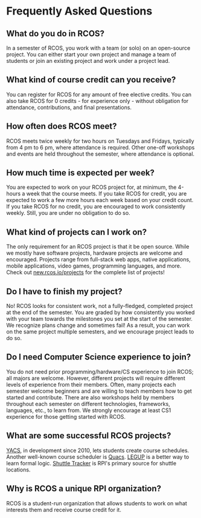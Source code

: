 # Frequently Asked Questions

## What do you do in RCOS?

In a semester of RCOS, you work with a team (or solo) on an open-source project. You can either start your own project and manage a team of students or join an existing project and work under a project lead.

## What kind of course credit can you receive?

You can register for RCOS for any amount of free elective credits. You can also take RCOS for 0 credits - for experience only - without obligation for attendance, contributions, and final presentations.

## How often does RCOS meet?

RCOS meets twice weekly for two hours on Tuesdays and Fridays, typically from 4 pm to 6 pm, where attendance is required. Other one-off workshops and events are held throughout the semester, where attendance is optional.

## How much time is expected per week?

You are expected to work on your RCOS project for, at minimum, the 4-hours a week that the course meets. If you take RCOS for credit, you are expected to work a few more hours each week based on your credit count. If you take RCOS for no credit, you are encouraged to work consistently weekly. Still, you are under no obligation to do so.

## What kind of projects can I work on?

The only requirement for an RCOS project is that it be open source. While we mostly have software projects, hardware projects are welcome and encouraged. Projects range from full-stack web apps, native applications, mobile applications, video games, programming languages, and more. Check out [new.rcos.io/projects](https://new.rcos.io/projects/) for the complete list of projects!

## Do I have to finish my project?

No! RCOS looks for consistent work, not a fully-fledged, completed project at the end of the semester. You are graded by how consistently you worked with your team towards the milestones you set at the start of the semester. We recognize plans change and sometimes fail! As a result, you can work on the same project multiple semesters, and we encourage project leads to do so.

## Do I need Computer Science experience to join?

You do not need prior programming/hardware/CS experience to join RCOS; all majors are welcome. However, different projects will require different levels of experience from their members. Often, many projects each semester welcome beginners and are willing to teach members how to get started and contribute. There are also workshops held by members throughout each semester on different technologies, frameworks, languages, etc., to learn from. We strongly encourage at least CS1 experience for those getting started with RCOS.

## What are some successful RCOS projects?

[YACS](https://yacs.cs.rpi.edu/), in development since 2010, lets students create course schedules. Another well-known course scheduler is [Quacs](https://quacs.org/). [LEGUP](https://github.com/Bram-Hub/LEGUP) is a better way to learn formal logic. [Shuttle Tracker](https://web.shuttletracker.app/) is RPI's primary source for shuttle locations.

## Why is RCOS a unique RPI organization?

RCOS is a student-run organization that allows students to work on what interests them and receive course credit for it.
